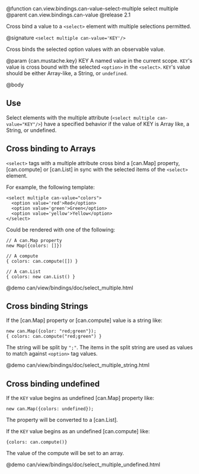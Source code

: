 @function can.view.bindings.can-value-select-multiple select multiple
@parent can.view.bindings.can-value
@release 2.1

Cross bind a value to a `<select>` element with multiple selections permitted.

@signature `<select multiple can-value='KEY'/>`

Cross binds the selected option values with an observable value.

@param {can.mustache.key} KEY A named value in the current 
scope. `KEY`'s value is cross bound with the selected `<option>` in
the `<select>`. `KEY`'s value should be either Array-like, a String,
or `undefined`.

@body

## Use

Select elements with the multiple attribute (`<select multiple can-value="KEY"/>`)
have a specified behavior if the value of KEY is Array like, a String, or 
undefined.

## Cross binding to Arrays

`<select>` tags with a multiple attribute cross bind
a [can.Map] property, [can.compute] or [can.List]
in sync with the selected items of the `<select>` element.

For example, the following template:

    <select multiple can-value="colors">
      <option value='red'>Red</option>
      <option value='green'>Green</option>
      <option value='yellow'>Yellow</option>
    </select>

Could be rendered with one of the following:

    // A can.Map property
    new Map({colors: []})

    // A compute
    { colors: can.compute([]) }

    // A can.List
    { colors: new can.List() }
    
@demo can/view/bindings/doc/select_multiple.html

## Cross binding Strings

If the [can.Map] property or [can.compute] value is a 
string like:

    new can.Map({color: "red;green"});
    { colors: can.compute("red;green") }

The string will be split by `";"`. The items in the split
string are used as values to match against `<option>` tag values.

@demo can/view/bindings/doc/select_multiple_string.html

## Cross binding undefined 

If the `KEY` value begins as undefined [can.Map] property like:

    new can.Map({colors: undefined});
    
The property will be converted to a [can.List].

If the `KEY` value begins as an undefined [can.compute] like:
    
    {colors: can.compute()}

The value of the compute will be set to an array.

@demo can/view/bindings/doc/select_multiple_undefined.html